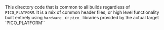 This directory code that is common to all builds regardless of `PICO_PLATFORM`. It is a mix
of common header files, or high level functionality built entirely using `hardware_` or `pico_` libraries provided
by the actual target `PICO_PLATFORM``
